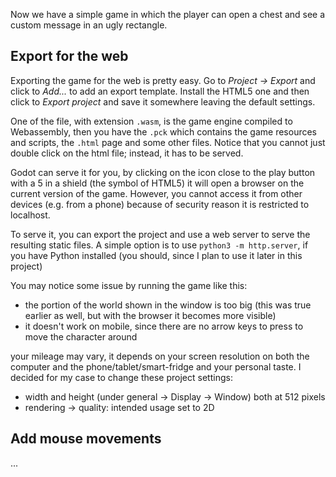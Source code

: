 Now we have a simple game in which the player can open a chest and see a custom message in an ugly rectangle.

## Export for the web
Exporting the game for the web is pretty easy. Go to *Project -> Export* and click to *Add...* to add an export template. Install the HTML5 one and then click to *Export project* and save it somewhere leaving the default settings.

One of the file, with extension `.wasm`, is the game engine compiled to Webassembly, then you have the `.pck` which contains the game resources and scripts, the `.html` page and some other files. Notice that you cannot just double click on the html file; instead, it has to be served.

Godot can serve it for you, by clicking on the icon close to the play button with a 5 in a shield (the symbol of HTML5) it will open a browser on the current version of the game. However, you cannot access it from other devices (e.g. from a phone) because of security reason it is restricted to localhost.

To serve it, you can export the project and use a web server to serve the resulting static files. A simple option is to use `python3 -m http.server`, if you have Python installed (you should, since I plan to use it later in this project)

You may notice some issue by running the game like this:
* the portion of the world shown in the window is too big (this was true earlier as well, but with the browser it becomes more visible)
* it doesn't work on mobile, since there are no arrow keys to press to move the character around

your mileage may vary, it depends on your screen resolution on both the computer and the phone/tablet/smart-fridge and your personal taste. I decided for my case to change these project settings:

* width and height (under general -> Display -> Window) both at 512 pixels
* rendering -> quality: intended usage set to 2D

## Add mouse movements
...
